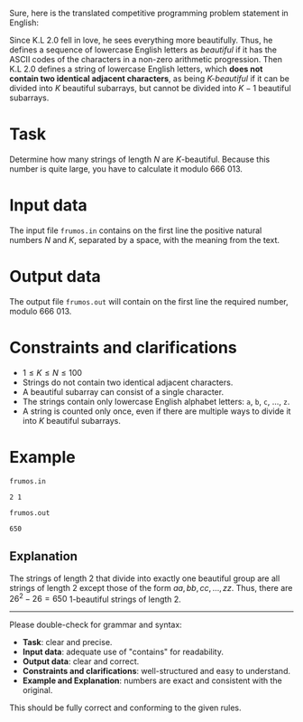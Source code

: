Sure, here is the translated competitive programming problem statement in English:

Since K.L 2.0 fell in love, he sees everything more beautifully. Thus, he defines a sequence of lowercase English letters as *beautiful* if it has the ASCII codes of the characters in a non-zero arithmetic progression. Then K.L 2.0 defines a string of lowercase English letters, which **does not contain two identical adjacent characters**, as being *$K$-beautiful* if it can be divided into $K$ beautiful subarrays, but cannot be divided into $K-1$ beautiful subarrays.

# Task

Determine how many strings of length $N$ are $K$-beautiful. Because this number is quite large, you have to calculate it modulo $666 \ 013$.

# Input data

The input file `frumos.in` contains on the first line the positive natural numbers $N$ and $K$, separated by a space, with the meaning from the text.

# Output data

The output file `frumos.out` will contain on the first line the required number, modulo $666 \ 013$.

# Constraints and clarifications

* $1 \leq K \leq N \leq 100$
* Strings do not contain two identical adjacent characters.
* A beautiful subarray can consist of a single character.
* The strings contain only lowercase English alphabet letters: `a`, `b`, `c`, $\dots$, `z`.
* A string is counted only once, even if there are multiple ways to divide it into $K$ beautiful subarrays.

# Example

`frumos.in`
```
2 1
```

`frumos.out`
```
650
```

## Explanation

The strings of length $2$ that divide into exactly one beautiful group are all strings of length $2$ except those of the form $aa, bb, cc, \dots, zz$. Thus, there are $26^2 - 26 = 650$ $1$-beautiful strings of length $2$.

---

Please double-check for grammar and syntax:

- **Task**: clear and precise.
- **Input data**: adequate use of "contains" for readability.
- **Output data**: clear and correct.
- **Constraints and clarifications**: well-structured and easy to understand.
- **Example and Explanation**: numbers are exact and consistent with the original.

This should be fully correct and conforming to the given rules.